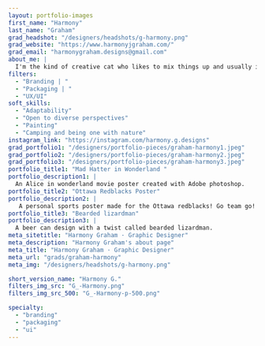 ```yaml
---
layout: portfolio-images
first_name: "Harmony"
last_name: "Graham"
grad_headshot: "/designers/headshots/g-harmony.png"
grad_website: "https://www.harmonyjgraham.com/"
grad_email: "harmonygraham.designs@gmail.com"
about_me: |
  I'm the kind of creative cat who likes to mix things up and usually is the first one to have a style thats – a bit out there. My journey through the graphic design program has been a crazy one. It has changed everything about me and the ways that I learn. it’s changed my creativity style and made me learn about not just colour theories and layouts but made me learn more about myself and how to become more confident about my work.
filters:
  - "Branding | "
  - "Packaging | "
  - "UX/UI"
soft_skills:
  - "Adaptability"
  - "Open to diverse perspectives"  
  - "Painting" 
  - "Camping and being one with nature" 
instagram_link: "https://instagram.com/harmony.g.designs"
grad_portfolio1: "/designers/portfolio-pieces/graham-harmony1.jpeg"
grad_portfolio2: "/designers/portfolio-pieces/graham-harmony2.jpeg"
grad_portfolio3: "/designers/portfolio-pieces/graham-harmony3.jpeg"
portfolio_title1: "Mad Hatter in Wonderland "
portfolio_description1: |
  An Alice in wonderland movie poster created with Adobe photoshop. 
portfolio_title2: "Ottawa Redblacks Poster"
portfolio_description2: |
   A personal sports poster made for the Ottawa redblacks! Go team go!
portfolio_title3: "Bearded lizardman"
portfolio_description3: |
  A beer can design with a twist called bearded lizardman. 
meta_sitetitle: "Harmony Graham · Graphic Designer"
meta_description: "Harmony Graham's about page"
meta_title: "Harmony Graham · Graphic Designer"
meta_url: "grads/graham-harmony"
meta_img: "/designers/headshots/g-harmony.png"

short_version_name: "Harmony G."
filters_img_src: "G_-Harmony.png"
filters_img_src_500: "G_-Harmony-p-500.png"

specialty:
  - "branding"
  - "packaging"
  - "ui"
---
```

